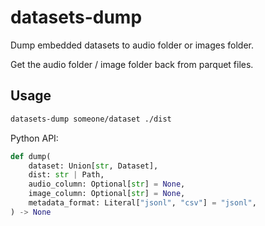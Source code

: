 # datasets-dump

Dump embedded datasets to audio folder or images folder.

Get the audio folder / image folder back from parquet files.

## Usage

```bash
datasets-dump someone/dataset ./dist
```

Python API:

```python
def dump(
    dataset: Union[str, Dataset],
    dist: str | Path,
    audio_column: Optional[str] = None,
    image_column: Optional[str] = None,
    metadata_format: Literal["jsonl", "csv"] = "jsonl",
) -> None
```
